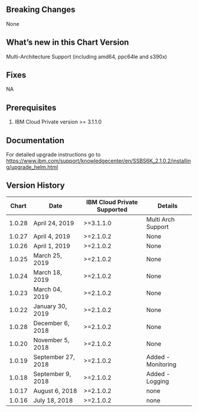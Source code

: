 ## Breaking Changes
None
## What’s new in this Chart Version
Multi-Architecture Support (including amd64, ppc64le and s390x)

## Fixes
NA

## Prerequisites
1. IBM Cloud Private version >= 3.1.1.0

## Documentation
For detailed upgrade instructions go to https://www.ibm.com/support/knowledgecenter/en/SSBS6K_2.1.0.2/installing/upgrade_helm.html

## Version History
| Chart | Date                | IBM Cloud Private Supported |       Details               |
| ----- | --------------------| --------------------------- | ----------------------------|
| 1.0.28 |  April 24, 2019    | >=3.1.1.0                   |  Multi Arch Support         |
| 1.0.27 |  April 4, 2019     | >=2.1.0.2                   |             None            |
| 1.0.26 |  April 1, 2019     | >=2.1.0.2                   |             None            |
| 1.0.25 |  March 25, 2019    | >=2.1.0.2                   |             None            |
| 1.0.24 |  March 18, 2019    | >=2.1.0.2                   |             None            |
| 1.0.23 |  March   04, 2019  | >=2.1.0.2                   |             None            |
| 1.0.22 |  January 30, 2019  | >=2.1.0.2                   |             None            |
| 1.0.28 |  December 6, 2018  | >=2.1.0.2                   |             None            |
| 1.0.20 |  November 5, 2018  | >=2.1.0.2                   |             None            |
| 1.0.19 |  September 27, 2018| >=2.1.0.2                   |  Added - Monitoring         |
| 1.0.18 |  September 9, 2018 | >=2.1.0.2                   |  Added - Logging            | 
| 1.0.17 |  August 6, 2018    | >=2.1.0.2                   |             none            |
| 1.0.16 |  July 18, 2018     |  >=2.1.0.2                  |             none            |
